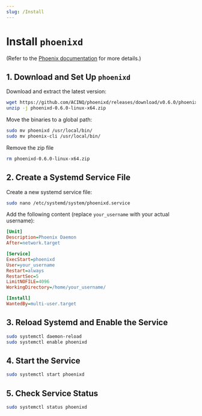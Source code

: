 ```yaml
---
slug: /Install
---
```


# Install `phoenixd`

(Refer to the [Phoenix documentation](https://phoenix.acinq.co/server) for more details.)  

## 1. Download and Set Up `phoenixd`  

Download and extract the latest version:  

```sh
wget https://github.com/ACINQ/phoenixd/releases/download/v0.6.0/phoenixd-0.6.0-linux-x64.zip
unzip -j phoenixd-0.6.0-linux-x64.zip
```  

Move the binaries to a global path:  

```sh
sudo mv phoenixd /usr/local/bin/
sudo mv phoenix-cli /usr/local/bin/
```  

Remove the zip file
```sh
rm phoenixd-0.6.0-linux-x64.zip
```

## 2. Create a Systemd Service File  

Create a new systemd service file:  

```sh
sudo nano /etc/systemd/system/phoenixd.service
```  

Add the following content (replace `your_username` with your actual username):  

```ini
[Unit]
Description=Phoenix Daemon
After=network.target

[Service]
ExecStart=phoenixd
User=your_username
Restart=always
RestartSec=5
LimitNOFILE=4096
WorkingDirectory=/home/your_username/

[Install]
WantedBy=multi-user.target
```  

## 3. Reload Systemd and Enable the Service  

```sh
sudo systemctl daemon-reload
sudo systemctl enable phoenixd
```  

## 4. Start the Service  

```sh
sudo systemctl start phoenixd
```  

## 5. Check Service Status  

```sh
sudo systemctl status phoenixd
```
